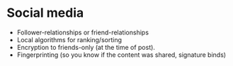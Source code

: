 # Social media


- Follower-relationships or friend-relationships
- Local algorithms for ranking/sorting
- Encryption to friends-only (at the time of post).
- Fingerprinting (so you know if the content was shared, signature binds)
